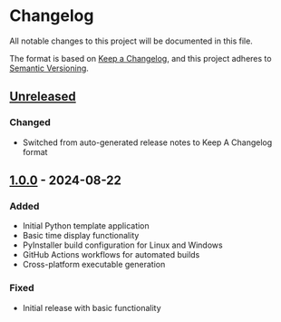 # Changelog

All notable changes to this project will be documented in this file.

The format is based on [Keep a Changelog](https://keepachangelog.com/en/1.0.0/),
and this project adheres to [Semantic Versioning](https://semver.org/spec/v2.0.0.html).

## [Unreleased]

### Changed
- Switched from auto-generated release notes to Keep A Changelog format

## [1.0.0] - 2024-08-22

### Added
- Initial Python template application
- Basic time display functionality
- PyInstaller build configuration for Linux and Windows
- GitHub Actions workflows for automated builds
- Cross-platform executable generation

### Fixed
- Initial release with basic functionality

[Unreleased]: https://github.com/LexianDEV/general-py-template/compare/v1.0.0...HEAD
[1.0.0]: https://github.com/LexianDEV/general-py-template/releases/tag/v1.0.0